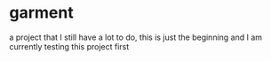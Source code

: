 # garment
a project that I still have a lot to do, this is just the beginning and I am currently testing this project first
